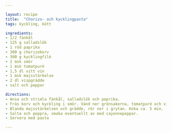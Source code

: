```yaml
---

layout: recipe
title:  "Chorizo- och kycklingpasta"
tags: kyckling, kött 

ingredients:
- 1/2 fänkål
- 125 g salladslök
- 1 röd paprika
- 300 g chorizokorv
- 300 g kycklingfilé
- 2 msk smör
- 1 msk tomatpuré
- 1,5 dl vitt vin
- 1 msk majsstärkelse
- 2 dl vispgrädde
- salt och peppar

directions:
- Ansa och strimla fänkål, salladslök och paprika.
- Fräs korv och kyckling i smör. Vänd ner grönsakerna, tomatpuré och vin. Låt koka i 2 min.
- Blanda majsstärkelsen och grädde, rör ner i grytan. Koka ca. 5 min.
- Salta och peppra, smaka eventuellt av med cayennepeppar.
- Servera med pasta

---
```




